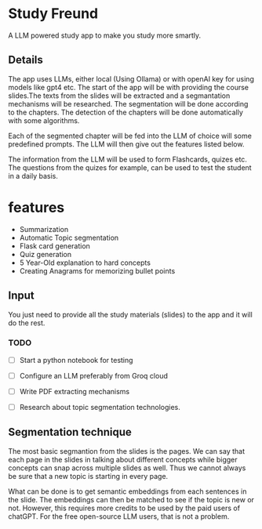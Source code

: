 # Study Freund
A LLM powered study app to make you study more smartly. 

## Details
The app uses LLMs, either local (Using Ollama) or with openAI key for using models like gpt4 etc. The start of the app will be with providing the course slides.The texts from the slides will be extracted and a segmantation mechanisms will be researched. The segmentation will be done according to the chapters. The detection of the chapters will be done automatically with some algorithms. 

Each of the segmented chapter will be fed into the LLM of choice will some predefined prompts. The LLM will then give out the features listed below. 

The information from the LLM will be used to form Flashcards, quizes etc. The questions from the quizes for example, can be used to test the student in a daily basis. 

# features 
* Summarization
* Automatic Topic segmentation
* Flask card generation
* Quiz generation
* 5 Year-Old explanation to hard concepts
* Creating Anagrams for memorizing bullet points

## Input
You just need to provide all the study materials (slides) to the app and it will do the rest.


### TODO
- [ ] Start a python notebook for testing
- [ ] Configure an LLM preferably from Groq cloud
- [ ] Write PDF extracting mechanisms
- [ ] Research about topic segmentation technologies.


## Segmentation technique
The most basic segmantion from the slides is the pages. We can say that each page in the slides in talking about different concepts while bigger concepts can snap across multiple slides as well. Thus we cannot always be sure that a new topic is starting in every page. 

What can be done is to get semantic embeddings from each sentences in the slide. The embeddings can then be matched to see if the topic is new or not. However, this requires more credits to be used by the paid users of chatGPT. For the free open-source LLM users, that is not a problem. 